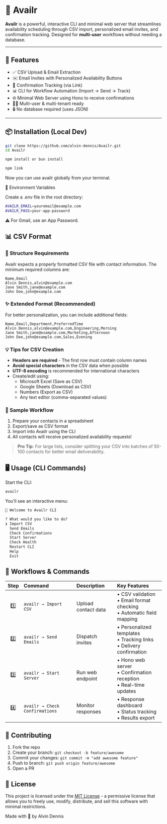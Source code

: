 # 📅 Availr

**Availr** is a powerful, interactive CLI and minimal web server that streamlines availability scheduling through CSV import, personalized email invites, and confirmation tracking. Designed for **multi-user** workflows without needing a database.

---

## 🚀 Features

- ✅ CSV Upload & Email Extraction
- ✉️ Email Invites with Personalized Availability Buttons
- 🔁 Confirmation Tracking (via Link)
- 📊 CLI for Workflow Automation (Import → Send → Track)
- 🌐 Minimal Web Server using Hono to receive confirmations
- 🧑‍💼 Multi-user & multi-tenant ready
- 🔒 No database required (uses JSON)

---

## 📦 Installation (Local Dev)

```bash
git clone https://github.com/alvin-dennis/Availr.git
cd Availr
```

```bash
npm install or bun install
```

```bash
npm link
```

Now you can use availr globally from your terminal.

🔐 Environment Variables

Create a .env file in the root directory:

```bash
AVAILR_EMAIL=youremail@example.com
AVAILR_PASS=your-app-password
```

⚠️ For Gmail, use an App Password.

## 📊 CSV Format

### 📝 Structure Requirements

Availr expects a properly formatted CSV file with contact information. The minimum required columns are:

```csv
Name,Email
Alvin Dennis,alvin@example.com
Jane Smith,jane@example.com
John Doe,john@example.com
```

### ✨ Extended Format (Recommended)

For better personalization, you can include additional fields:

```csv
Name,Email,Department,PreferredTime
Alvin Dennis,alvin@example.com,Engineering,Morning
Jane Smith,jane@example.com,Marketing,Afternoon
John Doe,john@example.com,Sales,Evening
```

### 💡 Tips for CSV Creation

- **Headers are required** - The first row must contain column names
- **Avoid special characters** in the CSV data when possible
- **UTF-8 encoding** is recommended for international characters
- Create/edit using:
  - Microsoft Excel (Save as CSV)
  - Google Sheets (Download as CSV)
  - Numbers (Export as CSV)
  - Any text editor (comma-separated values)

### 🔄 Sample Workflow

1. Prepare your contacts in a spreadsheet
2. Export/save as CSV format
3. Import into Availr using the CLI
4. All contacts will receive personalized availability requests!

> **Pro Tip**: For large lists, consider splitting your CSV into batches of 50-100 contacts for better email deliverability.

## 🖥️ Usage (CLI Commands)

Start the CLI:

```bash
availr
```

You'll see an interactive menu:

```txt
📅 Welcome to Availr CLI

? What would you like to do?
❯ Import CSV
  Send Emails
  Check Confirmations
  Start Server
  Check Health
  Restart CLI
  Help
  Exit
```

## 🔄 Workflows & Commands

<table>
  <thead>
    <tr>
      <th align="center">Step</th>
      <th align="left">Command</th>
      <th align="left">Description</th>
      <th align="left">Key Features</th>
    </tr>
  </thead>
  <tbody>
    <tr>
      <td align="center">1️⃣</td>
      <td align="left"><code>availr → Import CSV</code></td>
      <td align="left">Upload contact data</td>
      <td align="left">
        • CSV validation<br>
        • Email format checking<br>
        • Automatic field mapping
      </td>
    </tr>
    <tr>
      <td align="center">2️⃣</td>
      <td align="left"><code>availr → Send Emails</code></td>
      <td align="left">Dispatch invites</td>
      <td align="left">
        • Personalized templates<br>
        • Tracking links<br>
        • Delivery confirmation
      </td>
    </tr>
    <tr>
      <td align="center">3️⃣</td>
      <td align="left"><code>availr → Start Server</code></td>
      <td align="left">Run web endpoint</td>
      <td align="left">
        • Hono web server<br>
        • Confirmation reception<br>
        • Real-time updates
      </td>
    </tr>
    <tr>
      <td align="center">4️⃣</td>
      <td align="left"><code>availr → Check Confirmations</code></td>
      <td align="left">Monitor responses</td>
      <td align="left">
        • Response dashboard<br>
        • Status tracking<br>
        • Results export
      </td>
    </tr>
  </tbody>
</table>

## 🤝 Contributing

1. Fork the repo
2. Create your branch: `git checkout -b feature/awesome`
3. Commit your changes: `git commit -m "add awesome feature"`
4. Push to branch: `git push origin feature/awesome`
5. Open a PR

## 📄 License

This project is licensed under the [MIT License](https://github.com/alvin-dennis/Availr/blob/main/LICENSE) - a permissive license that allows you to freely use, modify, distribute, and sell this software with minimal restrictions.

Made with 💙 by Alvin Dennis

